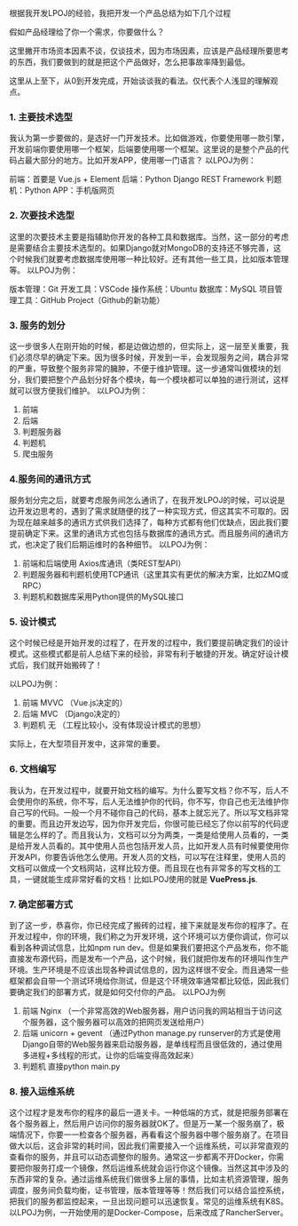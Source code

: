 根据我开发LPOJ的经验，我把开发一个产品总结为如下几个过程

假如产品经理给了你一个需求，你要做什么？

这里撇开市场资本因素不谈，仅谈技术，因为市场因素，应该是产品经理所要思考的东西，我们要做到的就是把这个产品做好，怎么把事故率降到最低。

这里从上至下，从0到开发完成，开始谈谈我的看法。仅代表个人浅显的理解观点。

### 1. 主要技术选型
我认为第一步要做的，是选好一门开发技术。比如做游戏，你要使用哪一款引擎，开发前端你要使用哪一个框架，后端要使用哪一个框架。这里说的是整个产品的代码占最大部分的地方。比如开发APP，使用哪一门语言？
以LPOJ为例：

前端：首要是 Vue.js + Element
后端：Python Django REST Framework
判题机：Python
APP：手机版网页

### 2. 次要技术选型
这里的次要技术主要是指辅助你开发的各种工具和数据库。当然，这一部分的考虑是需要结合主要技术选型的。如果Django就对MongoDB的支持还不够完善，这个时候我们就要考虑数据库使用哪一种比较好。还有其他一些工具，比如版本管理等。
以LPOJ为例：

版本管理：Git
开发工具：VSCode
操作系统：Ubuntu
数据库：MySQL
项目管理工具：GitHub Project（Github的新功能）

### 3. 服务的划分
这一步很多人在刚开始的时候，都是边做边想的，但实际上，这一层至关重要，我们必须尽早的确定下来。因为很多时候，开发到一半，会发现服务之间，耦合非常的严重，导致整个服务非常的臃肿，不便于维护管理。这一步通常叫做模块的划分，我们要把整个产品划分好各个模块，每一个模块都可以单独的进行测试，这样就可以很方便我们维护。
以LPOJ为例：

1. 前端
2. 后端
3. 判题服务器
4. 判题机
5. 爬虫服务

### 4.服务间的通讯方式
服务划分完之后，就要考虑服务间怎么通讯了，在我开发LPOJ的时候，可以说是边开发边思考的，遇到了需求就随便的找了一种实现方式，但这其实不可取的。因为现在越来越多的通讯方式供我们选择了，每种方式都有他们优缺点，因此我们要提前确定下来。这里的通讯方式也包括与数据库的通讯方式。而且服务间的通讯方式，也决定了我们后期运维时的各种细节。
以LPOJ为例：

1. 前端和后端使用 Axios库通讯（类REST型API）
2. 判题服务器和判题机使用TCP通讯（这里其实有更优的解决方案，比如ZMQ或RPC）
3. 判题机和数据库采用Python提供的MySQL接口

### 5. 设计模式
这个时候已经是开始开发的过程了，在开发的过程中，我们要提前确定我们的设计模式。这些模式都是前人总结下来的经验，非常有利于敏捷的开发。确定好设计模式后，我们就开始搬砖了！

以LPOJ为例：

1. 前端 MVVC （Vue.js决定的）
2. 后端 MVC （Django决定的）
3. 判题机 无 （工程比较小，没有体现设计模式的思想）

实际上，在大型项目开发中，这非常的重要。

### 6. 文档编写
我认为，在开发过程中，就要开始文档的编写。为什么要写文档？你不写，后人不会使用你的系统，你不写，后人无法维护你的代码，你不写，你自己也无法维护你自己写的代码。一般一个月不碰你自己的代码，基本上就忘光了。所以写文档非常的重要。而且边开发边写，因为你开发完后，你很可能已经忘了你以前写的代码逻辑是怎么样的了。而且我认为，文档可以分为两类，一类是给使用人员看的，一类是给开发人员看的。其中使用人员也包括开发人员，比如开发人员有时候要使用你开发API，你要告诉他怎么使用。开发人员的文档，可以写在注释里，使用人员的文档可以做成一个文档网站，这样比较方便。而且现在也有非常多的写文档的工具，一键就能生成非常好看的文档！比如LPOJ使用的就是 **VuePress.js**.

### 7. 确定部署方式
到了这一步，恭喜你，你已经完成了搬砖的过程，接下来就是发布你的程序了。在开发过程中，你的环境，我们称之为开发环境，这个环境可以方便你调试，你可以看到各种调试信息，比如npm run dev。但是如果我们要把这个产品发布，你不能直接发布源代码，而是发布一个产品，这个时候，我们就把你发布的环境叫作生产环境。生产环境是不应该出现各种调试信息的，因为这样很不安全。而且通常一些框架都会自带一个测试环境给你测试，但是这个环境效率通常都比较低，因此我们要确定我们的部署方式，就是如何交付你的产品。
以LPOJ为例

1. 前端 Nginx （一个非常高效的Web服务器，用户访问我的网站相当于访问这个服务器，这个服务器可以高效的把网页发送给用户）
2. 后端 unicorn + gevent （通过Python manage.py runserver的方式是使用Django自带的Web服务器来启动服务器，是单线程而且很低效的，通过使用多进程+多线程的形式，让你的后端变得高效起来）
3. 判题机 直接python main.py

### 8. 接入运维系统

这个过程才是发布你的程序的最后一道关卡。一种低端的方式，就是把服务部署在各个服务器上，然后用户访问你的服务器就OK了。但是万一某一个服务崩了，极端情况下，你要一一检查各个服务器，再看看这个服务器中哪个服务崩了。在项目做大以后，这会非常的耗时间，因此我们需要接入一个运维系统，可以非常直观的查看你的服务，并且可以动态调整你的服务。通常这一步都离不开Docker，你需要把你服务打成一个镜像，然后运维系统就会运行你这个镜像。当然这其中涉及的东西非常的复杂。通过运维系统我们做很多上层的事情，比如主机资源管理，服务调度，服务间负载均衡，证书管理，版本管理等等！然后我们可以结合监控系统，把我们的服务都监控起来，一旦出现问题可以迅速恢复。常见的运维系统有K8S。以LPOJ为例，一开始使用的是Docker-Compose，后来改成了RancherServer。
